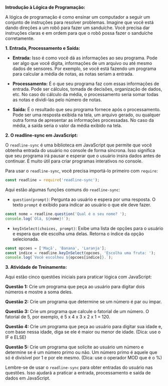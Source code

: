 **Introdução à Lógica de Programação:**

A lógica de programação é como ensinar um computador a seguir um conjunto de instruções para resolver problemas. Imagine que você está dando direções a um robô para fazer um sanduíche. Você precisa dar instruções claras e em ordem para que o robô possa fazer o sanduíche corretamente.

**1. Entrada, Processamento e Saída:**

- **Entrada:** Isso é como você dá as informações ao seu programa. Pode ser algo que você digita, informações de um arquivo ou até mesmo dados de sensores. Por exemplo, se você está fazendo um programa para calcular a média de notas, as notas seriam a entrada.

- **Processamento:** É o que seu programa faz com essas informações de entrada. Pode ser cálculos, tomada de decisões, organização de dados, etc. No caso do cálculo da média, o processamento seria somar todas as notas e dividi-las pelo número de notas.

- **Saída:** É o resultado que seu programa fornece após o processamento. Pode ser uma resposta exibida na tela, um arquivo gerado, ou qualquer outra forma de apresentar as informações processadas. No caso da média, a saída seria o valor da média exibido na tela.

**2. O readline-sync em JavaScript:**

O `readline-sync` é uma biblioteca em JavaScript que permite que você obtenha entrada do usuário no console de forma síncrona. Isso significa que seu programa irá pausar e esperar que o usuário insira dados antes de continuar. É muito útil para criar programas interativos no console.

Para usar o `readline-sync`, você precisa importá-lo primeiro com `require`:

```javascript
const readline = require('readline-sync');
```

Aqui estão algumas funções comuns do `readline-sync`:

- `question(prompt)`: Pergunta ao usuário e espera por uma resposta. O texto `prompt` é exibido para indicar ao usuário o que ele deve fazer.

```javascript
const nome = readline.question('Qual é o seu nome? ');
console.log(`Olá, ${nome}!`);
```

- `keyInSelect(choices, prompt)`: Exibe uma lista de opções para o usuário e espera que ele escolha uma delas. Retorna o índice da opção selecionada.

```javascript
const opcoes = ['Maçã', 'Banana', 'Laranja'];
const indice = readline.keyInSelect(opcoes, 'Escolha uma fruta: ');
console.log(`Você escolheu ${opcoes[indice]}.`);
```

**3. Atividade de Treinamento:**

Aqui estão cinco questões iniciais para praticar lógica com JavaScript:

**Questão 1:** Crie um programa que peça ao usuário para digitar dois números e mostre a soma deles.

**Questão 2:** Crie um programa que determine se um número é par ou ímpar.

**Questão 3:** Crie um programa que calcule o fatorial de um número. O fatorial de 5, por exemplo, é 5 x 4 x 3 x 2 x 1 = 120.

**Questão 4:** Crie um programa que peça ao usuário para digitar sua idade e, com base nessa idade, diga se ele é maior ou menor de idade. (Dica: use o IF e ELSE)

**Questão 5:** Crie um programa que solicite ao usuário um número e determine se é um número primo ou não. Um número primo é aquele que só é divisível por 1 e por ele mesmo. (Dica: use o operador MOD que é o %)

Lembre-se de usar o `readline-sync` para obter entradas do usuário nas questões. Isso ajudará a praticar a entrada, processamento e saída de dados em JavaScript.
